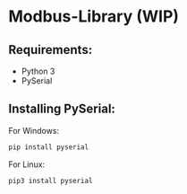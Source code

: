 # Modbus-Library (WIP)
 
## Requirements:
- Python 3
- PySerial

## Installing PySerial:
For Windows:
```bash
pip install pyserial
```
For Linux:
```bash
pip3 install pyserial
```
